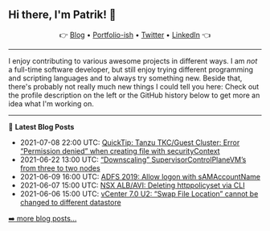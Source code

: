 ## Hi there, I'm Patrik! 👋

<p align="center">
    👉
    <a href="https://patrik.kernstock.net">Blog</a> •
    <a href="https://patrik.kernstock.io">Portfolio-ish</a> •
    <a href="https://twitter.com/Patschi95">Twitter</a> •
    <a href="https://www.linkedin.com/in/pkernstock/">LinkedIn</a>
    👈
</p> 

---

I enjoy contributing to various awesome projects in different ways. I am *not* a full-time software developer, but still enjoy trying different programming and scripting languages and to always try something new. Beside that, there's probably not really much new things I could tell you here: Check out the profile description on the left or the GitHub history below to get more an idea what I'm working on.

---

📕 **Latest Blog Posts**
- 2021-07-08 22:00 UTC: <a href="https://patrik.kernstock.net/2021/07/quicktip-tkc-permission-denied-creating-file/" target="_blank">QuickTip: Tanzu TKC/Guest Cluster: Error “Permission denied” when creating file with securityContext</a>
- 2021-06-22 13:00 UTC: <a href="https://patrik.kernstock.net/2021/06/downscaling-supervisorcontrolplanevms-from-three-to-two-nodes/" target="_blank">“Downscaling” SupervisorControlPlaneVM’s from three to two nodes</a>
- 2021-06-09 16:00 UTC: <a href="https://patrik.kernstock.net/2021/06/adfs-2019-allow-logon-with-samaccountname/" target="_blank">ADFS 2019: Allow logon with sAMAccountName</a>
- 2021-06-07 15:00 UTC: <a href="https://patrik.kernstock.net/2021/06/nsx-alb-avi-deleting-httppolicyset-via-cli/" target="_blank">NSX ALB/AVI: Deleting httppolicyset via CLI</a>
- 2021-06-06 15:00 UTC: <a href="https://patrik.kernstock.net/2021/06/vcenter-7-0-u2-swap-file-location-cannot-be-changed-to-different-datastore/" target="_blank">vCenter 7.0 U2: “Swap File Location” cannot be changed to different datastore</a>

[➡️ more blog posts...](https://patrik.kernstock.net)
